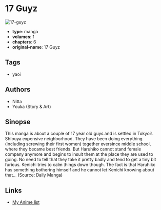 # 17 Guyz

![17-guyz](https://cdn.myanimelist.net/images/manga/3/27095.jpg)

-   **type**: manga
-   **volumes**: 1
-   **chapters**: 6
-   **original-name**: 17 Guyz

## Tags

-   yaoi

## Authors

-   Nitta
-   Youka (Story & Art)

## Sinopse

This manga is about a couple of 17 year old guys and is settled in Tokyo’s Shibuya expensive neighborhood. They have been doing everything (including screwing their first women) together eversince middle school, where they became best friends. But Haruhiko cannot stand female company anymore and begins to insult them at the place they are used to going. No need to tell that they take it pretty badly and tend to get a tiny bit furious. Kenichi tries to calm things down though. The fact is that Haruhiko has something bothering himself and he cannot let Kenichi knowing about that… (Source: Daily Manga)

## Links

-   [My Anime list](https://myanimelist.net/manga/3067/17_Guyz)
